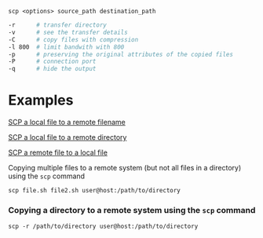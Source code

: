 ```shell
scp <options> source_path destination_path
```

```bash
-r      # transfer directory 
-v      # see the transfer details
-C      # copy files with compression
-l 800  # limit bandwith with 800
-p      # preserving the original attributes of the copied files
-P      # connection port
-q      # hide the output
```

# Examples

[SCP a local file to a remote filename](SCP%20a%20local%20file%20to%20a%20remote%20filename.md)

[SCP a local file to a remote directory](SCP%20a%20local%20file%20to%20a%20remote%20directory.md)

[SCP a remote file to a local file](SCP%20a%20remote%20file%20to%20a%20local%20file.md)

Copying multiple files to a remote system (but not all files in a directory) using the  `scp` command
```shell
scp file.sh file2.sh user@host:/path/to/directory
```


### Copying a directory to a remote system using the  `scp` command
```shell
scp -r /path/to/directory user@host:/path/to/directory
```